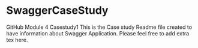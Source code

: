 # SwaggerCaseStudy
GitHub Module 4 Casestudy1
This is the Case study Readme file created to have information about Swagger Application.
Please feel free to add extra tex here.
